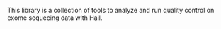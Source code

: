 This library is a collection of tools to analyze and run quality control on exome sequecing data with Hail.
